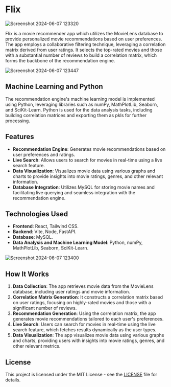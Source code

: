 # Flix

![Screenshot 2024-06-07 123320](https://github.com/arunnats/Flix/assets/118368673/868c46a5-b1a3-42e4-9212-5b7c4047f031)

Flix is a movie recommender app which utilizes the MovieLens database to provide personalized movie recommendations based on user preferences. The app employs a collaborative filtering technique, leveraging a correlation matrix derived from user ratings. It selects the top-rated movies and those with a substantial number of reviews to build a correlation matrix, which forms the backbone of the recommendation engine.

![Screenshot 2024-06-07 123447](https://github.com/arunnats/Flix/assets/118368673/1549f19d-a410-45e7-a3b3-7ebdd0d8abf6)

## Machine Learning and Python 

The recommendation engine's machine learning model is implemented using Python, leveraging libraries such as numPy, MathPlotLib, Seaborn, and SciKit-Learn. Python is  used for the data analysis tasks, including building correlation matrices and exporting them as pkls for further processing.

## Features

- **Recommendation Engine**: Generates movie recommendations based on user preferences and ratings.
- **Live Search**: Allows users to search for movies in real-time using a live search feature.
- **Data Visualization**: Visualizes movie data using various graphs and charts to provide insights into movie ratings, genres, and other relevant information.
- **Database Integration**: Utilizes MySQL for storing movie names and facilitating live querying and seamless integration with the recommendation engine.

## Technologies Used

- **Frontend**: React, Tailwind CSS.
- **Backend**: Vite, Node, FastAPI.
- **Database**: MySQL.
- **Data Analysis and Machine Learning Model**: Python, numPy, MathPlotLib, Seaborn, SciKit-Learn.
  
![Screenshot 2024-06-07 123400](https://github.com/arunnats/Flix/assets/118368673/d9a1d19d-9313-4ed8-8481-e86559b37bf2)

## How It Works

1. **Data Collection**: The app retrieves movie data from the MovieLens database, including user ratings and movie information.
2. **Correlation Matrix Generation**: It constructs a correlation matrix based on user ratings, focusing on highly-rated movies and those with a significant number of reviews.
3. **Recommendation Generation**: Using the correlation matrix, the app generates movie recommendations tailored to each user's preferences.
4. **Live Search**: Users can search for movies in real-time using the live search feature, which fetches results dynamically as the user types.
5. **Data Visualization**: The app visualizes movie data using various graphs and charts, providing users with insights into movie ratings, genres, and other relevant metrics.
   
## License

This project is licensed under the MIT License - see the [LICENSE](LICENSE) file for details.
